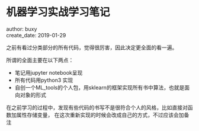 # 机器学习实战学习笔记

author: buxy  
create_date: 2019-01-29

之前有看过分类部分的所有代码，觉得很厉害，因此决定更全面的看一遍。 
 
所谓的全面主要在以下两点：
* 笔记用jupyter notebook呈现
* 所有代码用python3 实现
* 自创一个ML_tools的个人包，用sklearn的框架实现所有书中算法，也就是面向对象的形式

在之前学习的过程中，发现有些代码的书写不是很符合个人的风格，比如直接对函数加属性存储变量，
在这次重新实现的时候会改成自己的方式，不过应该会加备注